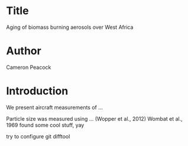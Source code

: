 # Title
Aging of biomass burning aerosols over West Africa

# Author
Cameron Peacock

# Introduction
We present aircraft measurements of ...

Particle size was measured using ... (Wopper et al., 2012)
Wombat et al., 1969 found some cool stuff, yay

try to configure git difftool
